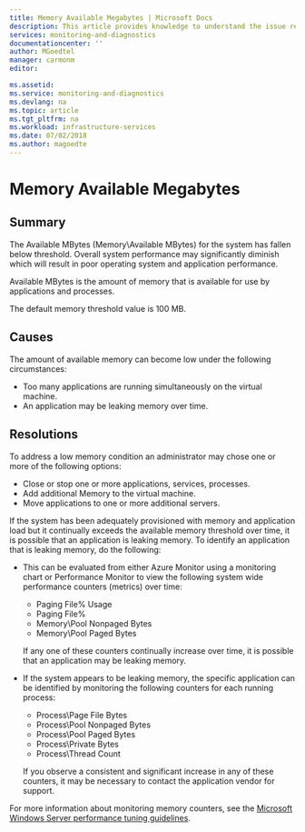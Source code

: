 ```yaml
---
title: Memory Available Megabytes | Microsoft Docs
description: This article provides knowledge to understand the issue reported, what are the possible causes, and how to resolve the health issue identified by Azure Monitor VM Health.
services: monitoring-and-diagnostics
documentationcenter: ''
author: MGoedtel
manager: carmonm
editor: 

ms.assetid: 
ms.service: monitoring-and-diagnostics
ms.devlang: na
ms.topic: article
ms.tgt_pltfrm: na
ms.workload: infrastructure-services
ms.date: 07/02/2018
ms.author: magoedte
---
```


# Memory Available Megabytes

## Summary

The Available MBytes (Memory\Available MBytes) for the system has fallen below threshold. Overall system performance may significantly diminish which will result in poor operating system and application performance.

Available MBytes is the amount of memory that is available for use by applications and processes.

The default memory threshold value is 100 MB.

## Causes

The amount of available memory can become low under the following circumstances:

- Too many applications are running simultaneously on the virtual machine.
- An application may be leaking memory over time.

## Resolutions

To address a low memory condition an administrator may chose one or more of the following options:

- Close or stop one or more applications, services, processes.
- Add additional Memory to the virtual machine.
- Move applications to one or more additional servers.

If the system has been adequately provisioned with memory and application load but it continually exceeds the available memory threshold over time, it is possible that an application is leaking memory. To identify an application that is leaking memory, do the following:

- This can be evaluated from either Azure Monitor using a monitoring chart or Performance Monitor to view the following system wide performance counters (metrics) over time:

    - Paging File\% Usage 
	- Paging File\%
    - Memory\Pool Nonpaged Bytes
    - Memory\Pool Paged Bytes

    If any one of these counters continually increase over time, it is possible that an application may be leaking memory. 

    
- If the system appears to be leaking memory, the specific application can be identified by monitoring the following counters for each running process:

    - Process\Page File Bytes 
	- Process\Pool Nonpaged Bytes
    - Process\Pool Paged Bytes 
	- Process\Private Bytes
    - Process\Thread Count

    If you observe a consistent and significant increase in any of these counters, it may be necessary to contact the application vendor for support.

For more information about monitoring memory counters, see the [Microsoft Windows Server performance tuning guidelines](https://docs.microsoft.com/windows-server/administration/performance-tuning/). 